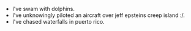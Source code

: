 * I've swam with dolphins.
* I've unknowingly piloted an aircraft over jeff epsteins creep island :/.
* I've chased waterfalls in puerto rico.